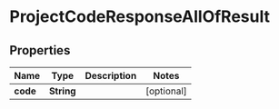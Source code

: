 

# ProjectCodeResponseAllOfResult


## Properties

| Name | Type | Description | Notes |
|------------ | ------------- | ------------- | -------------|
|**code** | **String** |  |  [optional] |



